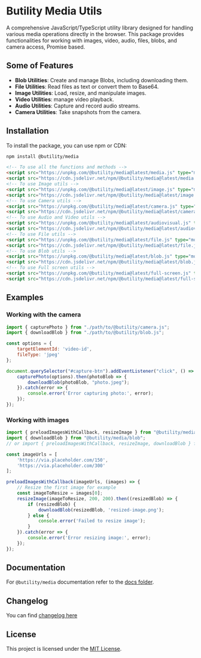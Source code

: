 # Butility Media Utils

A comprehensive JavaScript/TypeScript utility library designed for handling various media operations directly in the browser. This package provides functionalities for working with images, video, audio, files, blobs, and camera access, Promise based.

## Some of Features

- **Blob Utilities**: Create and manage Blobs, including downloading them.
- **File Utilities**: Read files as text or convert them to Base64.
- **Image Utilities**: Load, resize, and manipulate images.
- **Video Utilities**: manage video playback.
- **Audio Utilities**: Capture and record audio streams.
- **Camera Utilities**: Take snapshots from the camera.

## Installation

To install the package, you can use npm or CDN:

```sh
npm install @butility/media
```

```html
<!-- To use all the functions and methods -->
<script src="https://unpkg.com/@butility/media@latest/media.js" type="module"></script>
<script src="https://cdn.jsdelivr.net/npm/@butility/media@latest/media.js"></script>
<!-- To use Image utils -->
<script src="https://unpkg.com/@butility/media@latest/image.js" type="module"></script>
<script src="https://cdn.jsdelivr.net/npm/@butility/media@latest/image.js"></script>
<!-- To use Camera utils -->
<script src="https://unpkg.com/@butility/media@latest/camera.js" type="module"></script>
<script src="https://cdn.jsdelivr.net/npm/@butility/media@latest/camera.js"></script>
<!-- To use Audio and Video utils -->
<script src="https://unpkg.com/@butility/media@latest/audiovisual.js" type="module"></script>
<script src="https://cdn.jsdelivr.net/npm/@butility/media@latest/audiovisual.js"></script>
<!-- To use File utils -->
<script src="https://unpkg.com/@butility/media@latest/file.js" type="module"></script>
<script src="https://cdn.jsdelivr.net/npm/@butility/media@latest/file.js"></script>
<!-- To use Blob utils -->
<script src="https://unpkg.com/@butility/media@latest/blob.js" type="module"></script>
<script src="https://cdn.jsdelivr.net/npm/@butility/media@latest/blob.js"></script>
<!-- To use Full screen utils -->
<script src="https://unpkg.com/@butility/media@latest/full-screen.js" type="module"></script>
<script src="https://cdn.jsdelivr.net/npm/@butility/media@latest/full-screen.js"></script>
```
## Examples

### Working with the camera
```js
import { capturePhoto } from "./path/to/@butility/camera.js";
import { downloadBlob } from "./path/to/@butility/blob.js";

const options = {
    targetElementId: 'video-id',
    fileType: 'jpeg'
};

document.querySelector("#capture-btn").addEventListener("click", () => {
    capturePhoto(options).then(photoBlob => {
        downloadBlob(photoBlob, "photo.jpeg");
    }).catch(error => {
        console.error('Error capturing photo:', error);
    });
});
```
### Working with images
```js
import { preloadImagesWithCallback, resizeImage } from "@butility/media/image";
import { downloadBlob } from "@butility/media/blob";
// or import { preloadImagesWithCallback, resizeImage, downloadBlob } from "@butility/media";

const imageUrls = [
    'https://via.placeholder.com/150',
    'https://via.placeholder.com/300'
];

preloadImagesWithCallback(imageUrls, (images) => {
    // Resize the first image for example
    const imageToResize = images[0];
    resizeImage(imageToResize, 200, 200).then((resizedBlob) => {
        if (resizedBlob) {
            downloadBlob(resizedBlob, 'resized-image.png');
        } else {
            console.error('Failed to resize image');
        }
    }).catch(error => {
        console.error('Error resizing image:', error);
    });
});

```
## Documentation

For `@butility/media` documentation refer to the [docs folder](https://github/butility/media/tree/main/docs).

## Changelog

You can find [changelog here](https://github.com/butility/media/tree/main/docs/changelog.md)

## License

This project is licensed under the [MIT License](LICENSE).
